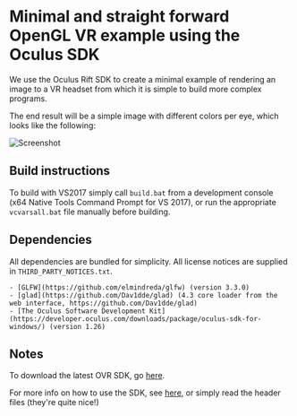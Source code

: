 # Minimal and straight forward OpenGL VR example using the Oculus SDK

We use the Oculus Rift SDK to create a minimal example of rendering an image to a VR headset from which it is simple to build more complex programs.

The end result will be a simple image with different colors per eye, which looks like the following:

![Screenshot](https://i.imgur.com/Q9i0yyA.png)


## Build instructions
To build with VS2017 simply call `build.bat` from a development console (x64 Native Tools Command Prompt for VS 2017), or run the appropriate `vcvarsall.bat` file manually before building. 


## Dependencies
All dependencies are bundled for simplicity. All license notices are supplied in `THIRD_PARTY_NOTICES.txt`. 

	- [GLFW](https://github.com/elmindreda/glfw) (version 3.3.0)
	- [glad](https://github.com/Dav1dde/glad) (4.3 core loader from the web interface, https://github.com/Dav1dde/glad)
	- [The Oculus Software Development Kit](https://developer.oculus.com/downloads/package/oculus-sdk-for-windows/) (version 1.26)


## Notes

To download the latest OVR SDK, go [here](https://developer.oculus.com/downloads/package/oculus-sdk-for-windows/).

For more info on how to use the SDK, see [here](https://developer.oculus.com/documentation/pcsdk/latest/concepts/book-gsg/), or simply read the header files (they're quite nice!)



